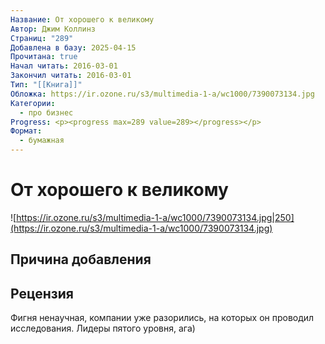 ```yaml
---
Название: От хорошего к великому
Автор: Джим Коллинз
Страниц: "289"
Добавлена в базу: 2025-04-15
Прочитана: true
Начал читать: 2016-03-01
Закончил читать: 2016-03-01
Тип: "[[Книга]]"
Обложка: https://ir.ozone.ru/s3/multimedia-1-a/wc1000/7390073134.jpg
Категории:
  - про бизнес
Progress: <p><progress max=289 value=289></progress></p>
Формат:
  - бумажная
---
```

# От хорошего к великому

![https://ir.ozone.ru/s3/multimedia-1-a/wc1000/7390073134.jpg|250](https://ir.ozone.ru/s3/multimedia-1-a/wc1000/7390073134.jpg)

## Причина добавления


## Рецензия

Фигня ненаучная, компании уже разорились, на которых он проводил исследования. Лидеры пятого уровня, ага)